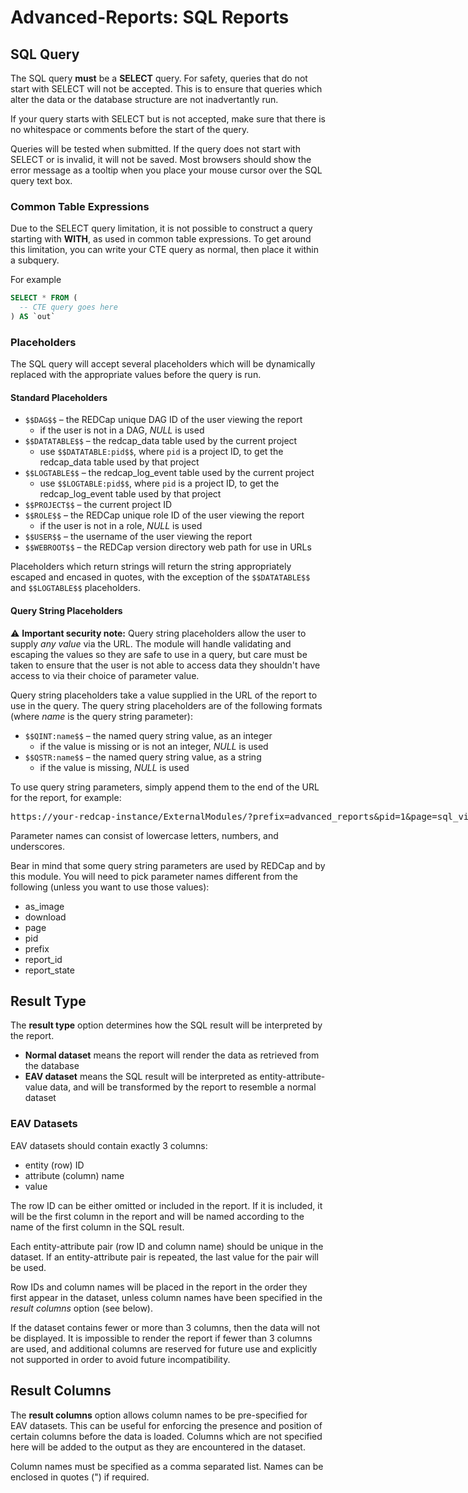 # Advanced-Reports: SQL Reports

## SQL Query

The SQL query **must** be a **SELECT** query. For safety, queries that do not start with SELECT will
not be accepted. This is to ensure that queries which alter the data or the database structure are
not inadvertantly run.

If your query starts with SELECT but is not accepted, make sure that there is no whitespace or
comments before the start of the query.

Queries will be tested when submitted. If the query does not start with SELECT or is invalid, it
will not be saved. Most browsers should show the error message as a tooltip when you place your
mouse cursor over the SQL query text box.

### Common Table Expressions

Due to the SELECT query limitation, it is not possible to construct a query starting with **WITH**,
as used in common table expressions. To get around this limitation, you can write your CTE query as
normal, then place it within a subquery.

For example
```sql
SELECT * FROM (
  -- CTE query goes here
) AS `out`
```

### Placeholders

The SQL query will accept several placeholders which will be dynamically replaced with the
appropriate values before the query is run.

#### Standard Placeholders

* `$$DAG$$` &ndash; the REDCap unique DAG ID of the user viewing the report
  * if the user is not in a DAG, *NULL* is used
* `$$DATATABLE$$` &ndash; the redcap_data table used by the current project
  * use `$$DATATABLE:pid$$`, where `pid` is a project ID, to get the redcap_data table used by
    that project
* `$$LOGTABLE$$` &ndash; the redcap_log_event table used by the current project
  * use `$$LOGTABLE:pid$$`, where `pid` is a project ID, to get the redcap_log_event table used by
    that project
* `$$PROJECT$$` &ndash; the current project ID
* `$$ROLE$$` &ndash; the REDCap unique role ID of the user viewing the report
  * if the user is not in a role, *NULL* is used
* `$$USER$$` &ndash; the username of the user viewing the report
* `$$WEBROOT$$` &ndash; the REDCap version directory web path for use in URLs

Placeholders which return strings will return the string appropriately escaped and encased in
quotes, with the exception of the `$$DATATABLE$$` and `$$LOGTABLE$$` placeholders.

#### Query String Placeholders

:warning: **Important security note:**
Query string placeholders allow the user to supply *any value* via the URL. The module will handle
validating and escaping the values so they are safe to use in a query, but care must be taken to
ensure that the user is not able to access data they shouldn't have access to via their choice of
parameter value.

Query string placeholders take a value supplied in the URL of the report to use in the query. The
query string placeholders are of the following formats (where *name* is the query string parameter):

* `$$QINT:name$$` &ndash; the named query string value, as an integer
  * if the value is missing or is not an integer, *NULL* is used
* `$$QSTR:name$$` &ndash; the named query string value, as a string
  * if the value is missing, *NULL* is used

To use query string parameters, simply append them to the end of the URL for the report, for
example:

<tt style="white-space:nowrap">https://your-redcap-instance/ExternalModules/?prefix=advanced_reports&pid=1&page=sql_view&report_id=my_report<b>&my_parameter=AnExampleParameterValue</b></tt>

Parameter names can consist of lowercase letters, numbers, and underscores.

Bear in mind that some query string parameters are used by REDCap and by this module. You will need
to pick parameter names different from the following (unless you want to use those values):
* as_image
* download
* page
* pid
* prefix
* report_id
* report_state

## Result Type

The **result type** option determines how the SQL result will be interpreted by the report.

* **Normal dataset** means the report will render the data as retrieved from the database
* **EAV dataset** means the SQL result will be interpreted as entity-attribute-value data, and will
  be transformed by the report to resemble a normal dataset

### EAV Datasets

EAV datasets should contain exactly 3 columns:
* entity (row) ID
* attribute (column) name
* value

The row ID can be either omitted or included in the report. If it is included, it will be the first
column in the report and will be named according to the name of the first column in the SQL result.

Each entity-attribute pair (row ID and column name) should be unique in the dataset. If an
entity-attribute pair is repeated, the last value for the pair will be used.

Row IDs and column names will be placed in the report in the order they first appear in the dataset,
unless column names have been specified in the *result columns* option (see below).

If the dataset contains fewer or more than 3 columns, then the data will not be displayed. It is
impossible to render the report if fewer than 3 columns are used, and additional columns are
reserved for future use and explicitly not supported in order to avoid future incompatibility.

## Result Columns

The **result columns** option allows column names to be pre-specified for EAV datasets. This can be
useful for enforcing the presence and position of certain columns before the data is loaded. Columns
which are not specified here will be added to the output as they are encountered in the dataset.

Column names must be specified as a comma separated list. Names can be enclosed in quotes (") if
required.


